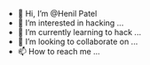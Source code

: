 - 👋 Hi, I’m @Henil Patel
- 👀 I’m interested in hacking ...
- 🌱 I’m currently learning to hack ...
- 💞️ I’m looking to collaborate on ...
- 📫 How to reach me ...

<!---
HenilCPatel/HenilCPatel is a ✨ special ✨ repository because its `README.md` (this file) appears on your GitHub profile.
You can click the Preview link to take a look at your changes.
--->

